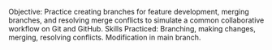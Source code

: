 Objective: Practice creating branches for feature development, merging branches, and resolving merge conflicts to simulate a common collaborative workflow on Git and GitHub.
Skills Practiced: Branching, making changes, merging, resolving conflicts.
Modification in main branch.
